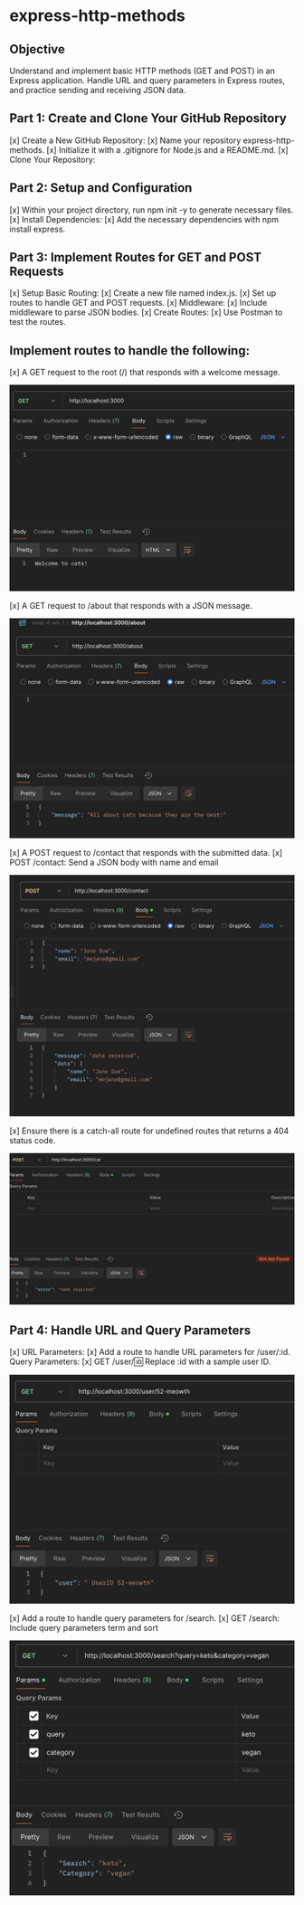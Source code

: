 # express-http-methods

## **Objective**
Understand and implement basic HTTP methods (GET and POST) in an Express application. Handle URL and query parameters in Express routes, and practice sending and receiving JSON data.

## **Part 1: Create and Clone Your GitHub Repository**
[x] Create a New GitHub Repository:
[x] Name your repository express-http-methods.
[x] Initialize it with a .gitignore for Node.js and a README.md.
[x] Clone Your Repository:

## **Part 2: Setup and Configuration**

[x] Within your project directory, run npm init -y to generate necessary files.
[x] Install Dependencies:
[x] Add the necessary dependencies with npm install express.

## **Part 3: Implement Routes for GET and POST Requests**
[x] Setup Basic Routing:
[x] Create a new file named index.js.
[x] Set up routes to handle GET and POST requests.
[x] Middleware:
[x] Include middleware to parse JSON bodies.
[x] Create Routes:
[x] Use Postman to test the routes.

## Implement routes to handle the following:
[x] A GET request to the root (/) that responds with a welcome message.

![Alt text](imgs/welcome.jpg)

[x] A GET request to /about that responds with a JSON message.

![Alt text](imgs/about.jpg)

[x] A POST request to /contact that responds with the submitted data.
[x] POST /contact: Send a JSON body with name and email

![Alt text](imgs/contact.jpg)

[x] Ensure there is a catch-all route for undefined routes that returns a 404 status code.

![Alt text](imgs/404.jpg)

## **Part 4: Handle URL and Query Parameters**
[x] URL Parameters:
[x] Add a route to handle URL parameters for /user/:id.
Query Parameters:
[x] GET /user/:id: Replace :id with a sample user ID.

![Alt text](imgs/user-id.jpg)

[x] Add a route to handle query parameters for /search.
[x] GET /search: Include query parameters term and sort

![Alt text](imgs/search.jpg)





